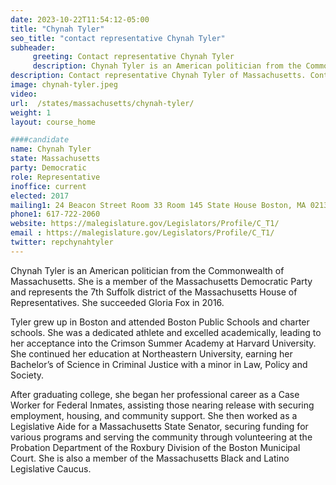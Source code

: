 ```yaml
---
date: 2023-10-22T11:54:12-05:00
title: "Chynah Tyler"
seo_title: "contact representative Chynah Tyler"
subheader:
     greeting: Contact representative Chynah Tyler
     description: Chynah Tyler is an American politician from the Commonwealth of Massachusetts. She is a member of the Massachusetts Democratic Party and represents the 7th Suffolk district of the Massachusetts House of Representatives. She succeeded Gloria Fox in 2016.
description: Contact representative Chynah Tyler of Massachusetts. Contact information for Chynah Tyler includes email address, phone number, and mailing address.
image: chynah-tyler.jpeg
video:
url:  /states/massachusetts/chynah-tyler/
weight: 1
layout: course_home

####candidate
name: Chynah Tyler
state: Massachusetts
party: Democratic
role: Representative
inoffice: current
elected: 2017
mailing1: 24 Beacon Street Room 33 Room 145 State House Boston, MA 02133
phone1: 617-722-2060
website: https://malegislature.gov/Legislators/Profile/C_T1/
email : https://malegislature.gov/Legislators/Profile/C_T1/
twitter: repchynahtyler
---
```


Chynah Tyler is an American politician from the Commonwealth of Massachusetts. She is a member of the Massachusetts Democratic Party and represents the 7th Suffolk district of the Massachusetts House of Representatives. She succeeded Gloria Fox in 2016.

Tyler grew up in Boston and attended Boston Public Schools and charter schools. She was a dedicated athlete and excelled academically, leading to her acceptance into the Crimson Summer Academy at Harvard University. She continued her education at Northeastern University, earning her Bachelor’s of Science in Criminal Justice with a minor in Law, Policy and Society.

After graduating college, she began her professional career as a Case Worker for Federal Inmates, assisting those nearing release with securing employment, housing, and community support. She then worked as a Legislative Aide for a Massachusetts State Senator, securing funding for various programs and serving the community through volunteering at the Probation Department of the Roxbury Division of the Boston Municipal Court. She is also a member of the Massachusetts Black and Latino Legislative Caucus.
